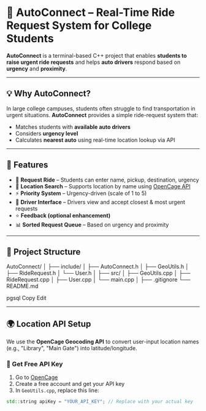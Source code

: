 # 🚖 AutoConnect – Real-Time Ride Request System for College Students

**AutoConnect** is a terminal-based C++ project that enables **students to raise urgent ride requests** and helps **auto drivers** respond based on **urgency** and **proximity**.

---

## 💡 Why AutoConnect?

In large college campuses, students often struggle to find transportation in urgent situations. **AutoConnect** provides a simple ride-request system that:

- Matches students with **available auto drivers**
- Considers **urgency level**
- Calculates **nearest auto** using real-time location lookup via API

---

## 🔧 Features

- 📝 **Request Ride** – Students can enter name, pickup, destination, urgency
- 📍 **Location Search** – Supports location by name using [OpenCage API](https://opencagedata.com/)
- ⚡ **Priority System** – Urgency-driven (scale of 1 to 5)
- 🚕 **Driver Interface** – Drivers view and accept closest & most urgent requests
- ⭐ **Feedback (optional enhancement)**
- 📊 **Sorted Request Queue** – Based on urgency and proximity

---

## 📂 Project Structure

AutoConnect/
│
├── include/
│ ├── AutoConnect.h
│ ├── GeoUtils.h
│ ├── RideRequest.h
│ └── User.h
│
├── src/
│ ├── GeoUtils.cpp
│ ├── RideRequest.cpp
│ ├── User.cpp
│ └── main.cpp
│
├── .gitignore
└── README.md

pgsql
Copy
Edit

---

## 🌍 Location API Setup

We use the **OpenCage Geocoding API** to convert user-input location names (e.g., "Library", "Main Gate") into latitude/longitude.

### 🔑 Get Free API Key

1. Go to [OpenCage](https://opencagedata.com/)
2. Create a free account and get your API key
3. In `GeoUtils.cpp`, replace this line:
```cpp
std::string apiKey = "YOUR_API_KEY"; // Replace with your actual key


